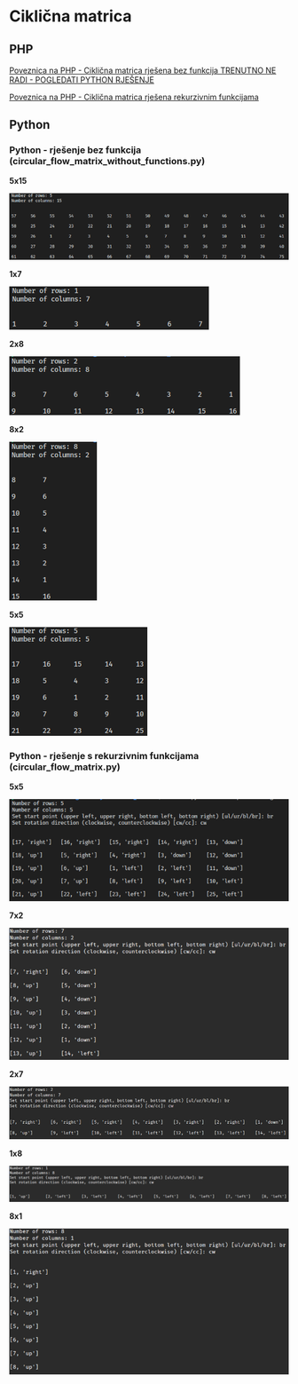 # Ciklična matrica

## PHP

[Poveznica na PHP - Ciklična matrica rješena bez funkcija TRENUTNO NE RADI - POGLEDATI PYTHON RJEŠENJE](https://polaznik41.edunova.hr/matrica/)

[Poveznica na PHP - Ciklična matrica rješena rekurzivnim funkcijama](https://polaznik41.edunova.hr/matrica_func/)

## Python

### Python - rješenje bez funkcija  (circular_flow_matrix_without_functions.py)

**5x15**

![matrica 5x15 clockwise bottom right](slika6.png)

**1x7**

![matrica 1x7 clockwise bottom right](slika7.png)

**2x8**

![matrica 2x8 clockwise bottom right](slika8.png)

**8x2**

![matrica 8x2 clockwise bottom right](slika9.png)

**5x5**

![matrica 5x5 clockwise bottom right](slika10.png)


### Python - rješenje s rekurzivnim funkcijama (circular_flow_matrix.py)

**5x5**

![matrica 5x5 clockwise bottom right](slika1.png)

**7x2**

![matrica 7x2 clockwise bottom right](slika2.png)

**2x7**

![matrica 2x7 clockwise bottom right](slika3.png)

**1x8**

![matrica 1x8 clockwise bottom right](slika4.png)

**8x1**

![matrica 8x1 clockwise bottom right](slika5.png)
